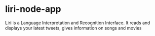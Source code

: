 # liri-node-app
Liri is a Language Interpretation and Recognition Interface. It reads and displays your latest tweets, gives information on songs and movies

